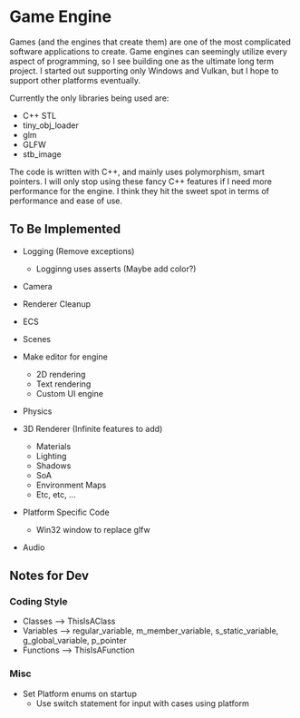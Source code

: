 # Game Engine
Games (and the engines that create them) are one of the most complicated software applications to create.
Game engines can seemingly utilize every aspect of programming, so I see building one as the ultimate long term project.
I started out supporting only Windows and Vulkan, but I hope to support other platforms eventually.

Currently the only libraries being used are:
* C++ STL
* tiny_obj_loader
* glm
* GLFW
* stb_image

The code is written with C++, and mainly uses polymorphism, smart pointers.
I will only stop using these fancy C++ features if I need more performance for the engine.
I think they hit the sweet spot in terms of performance and ease of use.

## To Be Implemented
* Logging (Remove exceptions)
	* Logginng uses asserts (Maybe add color?)
* Camera
* Renderer Cleanup
* ECS
* Scenes
* Make editor for engine
	* 2D rendering
	* Text rendering
	* Custom UI engine
* Physics
* 3D Renderer (Infinite features to add)
	* Materials
	* Lighting
	* Shadows
	* SoA
	* Environment Maps
	* Etc, etc, ...

* Platform Specific Code
	* Win32 window to replace glfw
* Audio

## Notes for Dev
### Coding Style
* Classes --> ThisIsAClass
* Variables --> regular_variable, m_member_variable, s_static_variable, g_global_variable, p_pointer
* Functions --> ThisIsAFunction

### Misc
* Set Platform enums on startup
	* Use switch statement for input with cases using platform